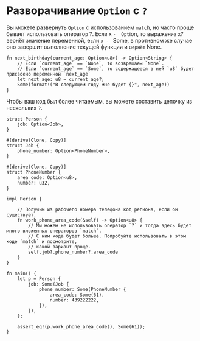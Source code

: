 # Разворачивание `Option` с `?`

Вы можете развернуть `Option` с использованием `matc`h, но часто проще бывает использовать 
операто`р` ?. Есл`и` x `- 
Opt`ion, то выражен`ие` x? вернёт 
значение переменной, е`с`ли `x - `
Some, в противном же случае оно завершит 
выполнение текущей функции и в`ернё`т None.

```rust,editable
fn next_birthday(current_age: Option<u8>) -> Option<String> {
	// Если `current_age` == `None`, то возвращаем `None`.
	// Если `current_age` == `Some`, то содержащееся в ней `u8` будет присвоено переменной `next_age`
    let next_age: u8 = current_age?;
    Some(format!("В следующем году мне будет {}", next_age))
}
```

Чтобы ваш код был более читаемым, вы можете составить цепочку из нескольких `?`.

```rust,editable
struct Person {
    job: Option<Job>,
}

#[derive(Clone, Copy)]
struct Job {
    phone_number: Option<PhoneNumber>,
}

#[derive(Clone, Copy)]
struct PhoneNumber {
    area_code: Option<u8>,
    number: u32,
}

impl Person {
    
    // Получим из рабочего номера телефона код региона, если он существует.
    fn work_phone_area_code(&self) -> Option<u8> {
        // Мы можем не использовать оператор `?` и тогда здесь будет много вложенных операторов `match`.
        // С ним кода будет больше. Попробуйте использовать в этом коде `match` и посмотрите,
        // какой вариант проще.
        self.job?.phone_number?.area_code
    }
}

fn main() {
    let p = Person {
        job: Some(Job {
            phone_number: Some(PhoneNumber {
                area_code: Some(61),
                number: 439222222,
            }),
        }),
    };

    assert_eq!(p.work_phone_area_code(), Some(61));
}
```
